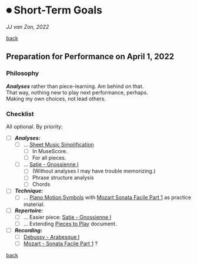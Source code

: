 ⏺ Short-Term Goals
====================

*JJ van Zon, 2022*

[back](./README.md)

Preparation for Performance on April 1, 2022
--------------------------------------------

### Philosophy

***Analyses*** rather than piece-learning. Am behind on that.  
That way, nothing new to play next performance, perhaps.  
Making my own choices, not lead others. 

### Checklist

 All optional. By priority: 

- [ ] ***Analyses:***
    - [ ] ... [Sheet Music Simplification](todo.md#2022-03-13-todo)
        - [ ] In MuseScore.
        - [ ] For all pieces.
    - [ ] ... [Satie - Gnossienne Ⅰ](satie-gnossienne-1/README.md)
        - [ ] (Without analyses I may have trouble memorizing.)
        - [ ] Phrase structure analysis
        - [ ] Chords
- [ ] ***Technique:***
    - [ ] ... [Piano Motion Symbols](methods/piano-motion-symbols.md) with [Mozart Sonata Facile Part 1](mozart-sonata-facile-part-1/README.md) as practice material.
- [ ] ***Repertoire:***
    - [ ] ... Easier piece: [Satie - Gnossienne Ⅰ](satie-gnossienne-1/README.md)
    - [ ] ... Extending [Pieces to Play](pieces-to-play.md) document.
- [ ] ***Recording:***
    - [ ] [Debussy - Arabesque Ⅰ](debussy-arabesque-1/README.md)
    - [ ] [Mozart - Sonata Facile Part 1](mozart-sonata-facile-part-1/README.md) ?

[back](./README.md)
